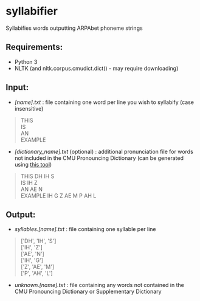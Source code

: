# syllabifier
Syllabifies words outputting ARPAbet phoneme strings

## Requirements:
- Python 3 
- NLTK (and nltk.corpus.cmudict.dict() - may require downloading)

## Input:

- *\[name\].txt* :  file containing one word per line you wish to syllabify (case insensitive)
> THIS  
> IS  
> AN  
> EXAMPLE  

- *\[dictionary_name\].txt* (optional) : additional pronunciation file for words not included in the CMU Pronouncing Dictionary 
(can be generated using [this tool](http://www.speech.cs.cmu.edu/tools/lextool.html))
> THIS	DH IH S  
> IS	IH Z  
> AN	AE N  
> EXAMPLE	IH G Z AE M P AH L  

## Output:
- *syllables.\[name\].txt* : file containing one syllable per line
> \['DH', 'IH', 'S'\]  
> \['IH', 'Z'\]  
> \['AE', 'N'\]  
> \['IH', 'G'\]  
> \['Z', 'AE', 'M'\]  
> \['P', 'AH', 'L'\]  

- *unknown.\[name\].txt* : file containing any words not contained in the CMU Pronouncing Dictionary or Supplementary Dictionary
